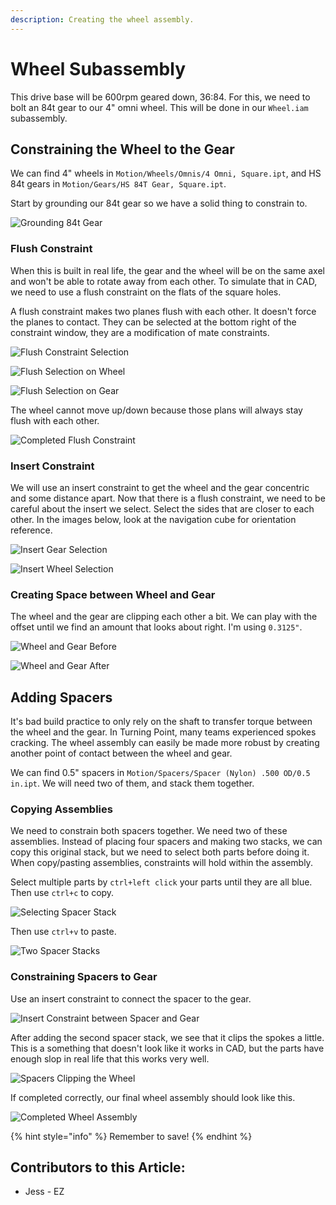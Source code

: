 ```yaml
---
description: Creating the wheel assembly.
---
```


# Wheel Subassembly

This drive base will be 600rpm geared down, 36:84.  For this, we need to bolt an 84t gear to our 4" omni wheel.  This will be done in our `Wheel.iam` subassembly. 

## Constraining the Wheel to the Gear

We can find 4" wheels in `Motion/Wheels/Omnis/4 Omni, Square.ipt`, and HS 84t gears in `Motion/Gears/HS 84T Gear, Square.ipt`.

Start by grounding our 84t gear so we have a solid thing to constrain to. 

![Grounding 84t Gear](../../../.gitbook/assets/image%20%28144%29.png)

### Flush Constraint

When this is built in real life, the gear and the wheel will be on the same axel and won't be able to rotate away from each other.  To simulate that in CAD, we need to use a flush constraint on the flats of the square holes. 

A flush constraint makes two planes flush with each other.  It doesn't force the planes to contact.  They can be selected at the bottom right of the constraint window, they are a modification of mate constraints. 

![Flush Constraint Selection](../../../.gitbook/assets/image%20%28200%29.png)

![Flush Selection on Wheel](../../../.gitbook/assets/image%20%28158%29.png)

![Flush Selection on Gear](../../../.gitbook/assets/image%20%28131%29.png)

The wheel cannot move up/down because those plans will always stay flush with each other. 

![Completed Flush Constraint](../../../.gitbook/assets/image%20%28211%29.png)

### Insert Constraint

We will use an insert constraint to get the wheel and the gear concentric and some distance apart.  Now that there is a flush constraint, we need to be careful about the insert we select.  Select the sides that are closer to each other.  In the images below, look at the navigation cube for orientation reference. 

![Insert Gear Selection](../../../.gitbook/assets/image%20%2892%29.png)

![Insert Wheel Selection](../../../.gitbook/assets/image%20%28120%29.png)

### Creating Space between Wheel and Gear

The wheel and the gear are clipping each other a bit.  We can play with the offset until we find an amount that looks about right.  I'm using `0.3125"`.

![Wheel and Gear Before](../../../.gitbook/assets/image%20%28212%29.png)

![Wheel and Gear After](../../../.gitbook/assets/image%20%2860%29.png)

## Adding Spacers

It's bad build practice to only rely on the shaft to transfer torque between the wheel and the gear.  In Turning Point, many teams experienced spokes cracking.  The wheel assembly can easily be made more robust by creating another point of contact between the wheel and gear. 

We can find 0.5" spacers in `Motion/Spacers/Spacer (Nylon) .500 OD/0.5 in.ipt`.  We will need two of them, and stack them together.  

### Copying Assemblies

We need to constrain both spacers together.  We need two of these assemblies.  Instead of placing four spacers and making two stacks, we can copy this original stack, but we need to select both parts before doing it.  When copy/pasting assemblies, constraints will hold within the assembly.  

Select multiple parts by `ctrl+left click` your parts until they are all blue.  Then use `ctrl+c` to copy.

![Selecting Spacer Stack](../../../.gitbook/assets/image%20%28208%29.png)

Then use `ctrl+v` to paste. 

![Two Spacer Stacks](../../../.gitbook/assets/image%20%2873%29.png)

### Constraining Spacers to Gear

Use an insert constraint to connect the spacer to the gear. 

![Insert Constraint between Spacer and Gear](../../../.gitbook/assets/image%20%2891%29.png)

After adding the second spacer stack, we see that it clips the spokes a little.  This is a something that doesn't look like it works in CAD, but the parts have enough slop in real life that this works very well. 

![Spacers Clipping the Wheel](../../../.gitbook/assets/image%20%28203%29.png)



If completed correctly, our final wheel assembly should look like this. 

![Completed Wheel Assembly](../../../.gitbook/assets/image%20%28143%29.png)

{% hint style="info" %}
Remember to save!
{% endhint %}



## Contributors to this Article:

* Jess - EZ

